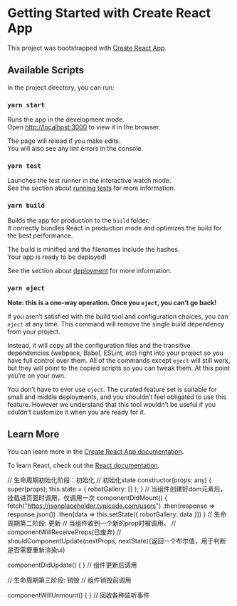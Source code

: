 # Getting Started with Create React App

This project was bootstrapped with [Create React App](https://github.com/facebook/create-react-app).

## Available Scripts

In the project directory, you can run:

### `yarn start`

Runs the app in the development mode.\
Open [http://localhost:3000](http://localhost:3000) to view it in the browser.

The page will reload if you make edits.\
You will also see any lint errors in the console.

### `yarn test`

Launches the test runner in the interactive watch mode.\
See the section about [running tests](https://facebook.github.io/create-react-app/docs/running-tests) for more information.

### `yarn build`

Builds the app for production to the `build` folder.\
It correctly bundles React in production mode and optimizes the build for the best performance.

The build is minified and the filenames include the hashes.\
Your app is ready to be deployed!

See the section about [deployment](https://facebook.github.io/create-react-app/docs/deployment) for more information.

### `yarn eject`

**Note: this is a one-way operation. Once you `eject`, you can’t go back!**

If you aren’t satisfied with the build tool and configuration choices, you can `eject` at any time. This command will remove the single build dependency from your project.

Instead, it will copy all the configuration files and the transitive dependencies (webpack, Babel, ESLint, etc) right into your project so you have full control over them. All of the commands except `eject` will still work, but they will point to the copied scripts so you can tweak them. At this point you’re on your own.

You don’t have to ever use `eject`. The curated feature set is suitable for small and middle deployments, and you shouldn’t feel obligated to use this feature. However we understand that this tool wouldn’t be useful if you couldn’t customize it when you are ready for it.

## Learn More

You can learn more in the [Create React App documentation](https://facebook.github.io/create-react-app/docs/getting-started).

To learn React, check out the [React documentation](https://reactjs.org/).

// 生命周期初始化阶段：初始化
  // 初始化state
  constructor(props: any) {
    super(props);
    this.state = {
      robotGallery: []
    };
  }
  // 当组件创建好dom元素后，挂载进页面时调用，仅调用一次
  componentDidMount() {
    fetch("https://jsonplaceholder.typicode.com/users")
      .then(response => response.json())
      .then(data => this.setState({ robotGallery: data }))
  }
  // 生命周期第二阶段: 更新
  // 当组件收到一个新的prop时被调用。
  // componentWillReceiveProps(已废弃)
  // shouldComponentUpdate(nextProps, nextState){返回一个布尔值，用于判断是否需要重新渲染ui}

  componentDidUpdate() { } // 组件更新后调用

  // 生命周期第三阶段: 销毁
  // 组件销毁前调用

  componentWillUnmount() { } // 回收各种监听事件